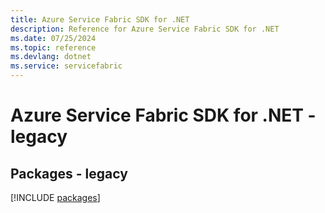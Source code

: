 ```yaml
---
title: Azure Service Fabric SDK for .NET
description: Reference for Azure Service Fabric SDK for .NET
ms.date: 07/25/2024
ms.topic: reference
ms.devlang: dotnet
ms.service: servicefabric
---
```

# Azure Service Fabric SDK for .NET - legacy
## Packages - legacy
[!INCLUDE [packages](service-fabric-index.md)]